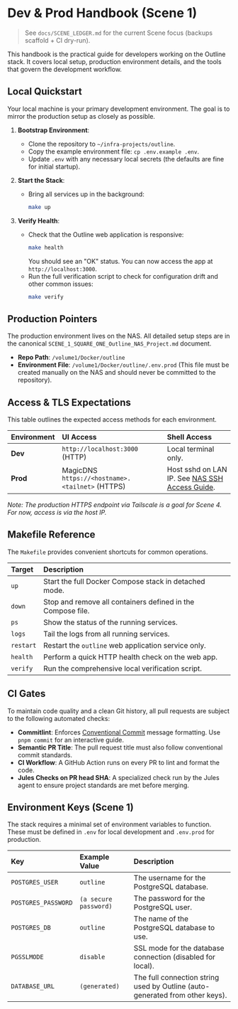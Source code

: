 # Dev & Prod Handbook (Scene 1)

> See `docs/SCENE_LEDGER.md` for the current Scene focus (backups scaffold + CI dry-run).

This handbook is the practical guide for developers working on the Outline stack. It covers local setup, production environment details, and the tools that govern the development workflow.

## Local Quickstart

Your local machine is your primary development environment. The goal is to mirror the production setup as closely as possible.

1.  **Bootstrap Environment**:
    - Clone the repository to `~/infra-projects/outline`.
    - Copy the example environment file: `cp .env.example .env`.
    - Update `.env` with any necessary local secrets (the defaults are fine for initial startup).

2.  **Start the Stack**:
    - Bring all services up in the background:
      ```bash
      make up
      ```

3.  **Verify Health**:
    - Check that the Outline web application is responsive:
      ```bash
      make health
      ```
      You should see an "OK" status. You can now access the app at `http://localhost:3000`.
    - Run the full verification script to check for configuration drift and other common issues:
      ```bash
      make verify
      ```

## Production Pointers

The production environment lives on the NAS. All detailed setup steps are in the canonical `SCENE_1_SQUARE_ONE_Outline_NAS_Project.md` document.

- **Repo Path**: `/volume1/Docker/outline`
- **Environment File**: `/volume1/Docker/outline/.env.prod` (This file must be created manually on the NAS and should never be committed to the repository).

## Access & TLS Expectations

This table outlines the expected access methods for each environment.

| Environment | UI Access                                       | Shell Access                                                                |
| :---------- | :---------------------------------------------- | :-------------------------------------------------------------------------- |
| **Dev**     | `http://localhost:3000` (HTTP)                  | Local terminal only.                                                        |
| **Prod**    | MagicDNS `https://<hostname>.<tailnet>` (HTTPS) | Host sshd on LAN IP. See [NAS SSH Access Guide](./NAS_SSH_ACCESS_GUIDE.md). |

_Note: The production HTTPS endpoint via Tailscale is a goal for Scene 4. For now, access is via the host IP._

## Makefile Reference

The `Makefile` provides convenient shortcuts for common operations.

| Target    | Description                                                 |
| :-------- | :---------------------------------------------------------- |
| `up`      | Start the full Docker Compose stack in detached mode.       |
| `down`    | Stop and remove all containers defined in the Compose file. |
| `ps`      | Show the status of the running services.                    |
| `logs`    | Tail the logs from all running services.                    |
| `restart` | Restart the `outline` web application service only.         |
| `health`  | Perform a quick HTTP health check on the web app.           |
| `verify`  | Run the comprehensive local verification script.            |

## CI Gates

To maintain code quality and a clean Git history, all pull requests are subject to the following automated checks:

- **Commitlint**: Enforces [Conventional Commit](https://www.conventionalcommits.org/) message formatting. Use `pnpm commit` for an interactive guide.
- **Semantic PR Title**: The pull request title must also follow conventional commit standards.
- **CI Workflow**: A GitHub Action runs on every PR to lint and format the code.
- **Jules Checks on PR head SHA**: A specialized check run by the Jules agent to ensure project standards are met before merging.

## Environment Keys (Scene 1)

The stack requires a minimal set of environment variables to function. These must be defined in `.env` for local development and `.env.prod` for production.

| Key                 | Example Value         | Description                                                                  |
| :------------------ | :-------------------- | :--------------------------------------------------------------------------- |
| `POSTGRES_USER`     | `outline`             | The username for the PostgreSQL database.                                    |
| `POSTGRES_PASSWORD` | `(a secure password)` | The password for the PostgreSQL user.                                        |
| `POSTGRES_DB`       | `outline`             | The name of the PostgreSQL database to use.                                  |
| `PGSSLMODE`         | `disable`             | SSL mode for the database connection (disabled for local).                   |
| `DATABASE_URL`      | `(generated)`         | The full connection string used by Outline (auto-generated from other keys). |
